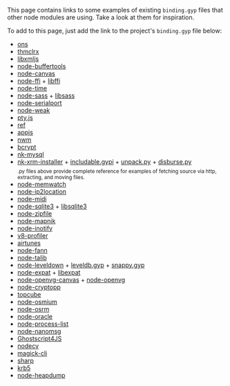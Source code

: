 This page contains links to some examples of existing `binding.gyp` files that other node modules are using. Take a look at them for inspiration.

To add to this page, just add the link to the project's `binding.gyp` file below:

- [ons](https://github.com/XadillaX/aliyun-ons/blob/master/binding.gyp)
- [thmclrx](https://github.com/XadillaX/thmclrx/blob/master/binding.gyp)
- [libxmljs](https://github.com/polotek/libxmljs/blob/master/binding.gyp)
- [node-buffertools](https://github.com/bnoordhuis/node-buffertools/blob/master/binding.gyp)
- [node-canvas](https://github.com/LearnBoost/node-canvas/blob/master/binding.gyp)
- [node-ffi](https://github.com/rbranson/node-ffi/blob/master/binding.gyp) + [libffi](https://github.com/rbranson/node-ffi/blob/master/deps/libffi/libffi.gyp)
- [node-time](https://github.com/TooTallNate/node-time/blob/master/binding.gyp)
- [node-sass](https://github.com/sass/node-sass/blob/master/binding.gyp) + [libsass](https://github.com/sass/node-sass/blob/master/src/libsass.gyp)
- [node-serialport](https://github.com/voodootikigod/node-serialport/blob/master/binding.gyp)
- [node-weak](https://github.com/TooTallNate/node-weak/blob/master/binding.gyp)
- [pty.js](https://github.com/chjj/pty.js/blob/master/binding.gyp)
- [ref](https://github.com/TooTallNate/ref/blob/master/binding.gyp)
- [appjs](https://github.com/milani/appjs/blob/master/binding.gyp)
- [nwm](https://github.com/mixu/nwm/blob/master/binding.gyp)
- [bcrypt](https://github.com/ncb000gt/node.bcrypt.js/blob/master/binding.gyp)
- [nk-mysql](https://github.com/mmod/nodamysql/blob/master/binding.gyp)
- [nk-xrm-installer](https://github.com/mmod/nk-xrm-installer/blob/master/binding.gyp) + [includable.gypi](https://github.com/mmod/nk-xrm-installer/blob/master/includable.gypi) + [unpack.py](https://github.com/mmod/nk-xrm-installer/blob/master/unpack.py) + [disburse.py](https://github.com/mmod/nk-xrm-installer/blob/master/disburse.py)  
  <sub>.py files above provide complete reference for examples of fetching source via http, extracting, and moving files.</sub>
- [node-memwatch](https://github.com/lloyd/node-memwatch/blob/master/binding.gyp)
- [node-ip2location](https://github.com/bolgovr/node-ip2location/blob/master/binding.gyp)
- [node-midi](https://github.com/justinlatimer/node-midi/blob/master/binding.gyp)
- [node-sqlite3](https://github.com/developmentseed/node-sqlite3/blob/master/binding.gyp) + [libsqlite3](https://github.com/developmentseed/node-sqlite3/blob/master/deps/sqlite3.gyp)
- [node-zipfile](https://github.com/mapbox/node-zipfile/blob/master/binding.gyp)
- [node-mapnik](https://github.com/mapnik/node-mapnik/blob/master/binding.gyp)
- [node-inotify](https://github.com/c4milo/node-inotify/blob/master/binding.gyp)
- [v8-profiler](https://github.com/c4milo/v8-profiler/blob/master/binding.gyp)
- [airtunes](https://github.com/radioline/node_airtunes/blob/master/binding.gyp)
- [node-fann](https://github.com/c4milo/node-fann/blob/master/binding.gyp)
- [node-talib](https://github.com/oransel/node-talib/blob/master/binding.gyp)
- [node-leveldown](https://github.com/rvagg/node-leveldown/blob/master/binding.gyp) + [leveldb.gyp](https://github.com/rvagg/node-leveldown/blob/master/deps/leveldb/leveldb.gyp) + [snappy.gyp](https://github.com/rvagg/node-leveldown/blob/master/deps/snappy/snappy.gyp)
- [node-expat](https://github.com/astro/node-expat/blob/master/binding.gyp) + [libexpat](https://github.com/astro/node-expat/blob/master/deps/libexpat/libexpat.gyp)
- [node-openvg-canvas](https://github.com/luismreis/node-openvg-canvas/blob/master/binding.gyp) + [node-openvg](https://github.com/luismreis/node-openvg/blob/master/binding.gyp)
- [node-cryptopp](https://github.com/BatikhSouri/node-cryptopp/blob/master/binding.gyp)
- [topcube](https://github.com/creationix/topcube/blob/master/binding.gyp)
- [node-osmium](https://github.com/osmcode/node-osmium/blob/master/binding.gyp)
- [node-osrm](https://github.com/DennisOSRM/node-osrm)
- [node-oracle](https://github.com/joeferner/node-oracle/blob/master/binding.gyp)
- [node-process-list](https://github.com/ReklatsMasters/node-process-list/blob/master/binding.gyp)
- [node-nanomsg](https://github.com/nickdesaulniers/node-nanomsg/blob/master/binding.gyp)
- [Ghostscript4JS](https://github.com/NickNaso/ghostscript4js/blob/master/binding.gyp)
- [nodecv](https://github.com/xudafeng/nodecv/blob/master/binding.gyp)
- [magick-cli](https://github.com/NickNaso/magick-cli/blob/master/binding.gyp)
- [sharp](https://github.com/lovell/sharp/blob/master/binding.gyp)
- [krb5](https://github.com/adaltas/node-krb5/blob/master/binding.gyp)
- [node-heapdump](https://github.com/bnoordhuis/node-heapdump/blob/master/binding.gyp)
